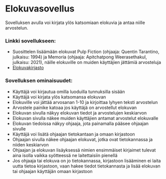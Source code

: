 # Elokuvasovellus
Sovelluksen avulla voi kirjata ylös katsomiaan elokuvia ja antaa niille arvostelun.

### Linkki sovellukseen:

* Suosittelen lisäämään elokuvat Pulp Fiction (ohjaaja: Quentin Tarantino, julkaisu: 1994) ja Memoria (ohjaaja: Apitchatpong Weerasethakul, julkaisu: 2021), näille elokuville on muiden käyttäjien jättämiä arvosteluja
* [Elokuvakirjasto](https://tsoha-elokuvakirjasto.herokuapp.com/) 

### Sovelluksen ominaisuudet:

* Käyttäjä voi kirjautua omilla luoduilla tunnuksilla sisään
* Käyttäjä voi kirjata ylös katsomansa elokuvan
* Elokuville voi jättää arvosanan 1-10 ja kirjoittaa lyhyen teksti arvostelun
* Arvostele painike katoaa jos käyttäjä on arvostellut elokuvan
* Elokuvan sivulla näkyy elokuvan tiedot ja arvostelujen keskiarvon
* Elokuvan sivulla näkee muiden käyttäjien antamat arvostelut elokuvalle
* Elokuvan tiedoissa näkyy ohjaaja, jota painamalla pääsee ohjaajan sivulle
* Käyttäjä voi lisätä ohjaajan tietokantaan ja omaan kirjastoon
* Ohjaajan sivulla näkee ohjaajan elokuvat, jotka ovat tietokannassa ja niiden keskiarvon
* Ohjaajan ja elokuvan lisäyksessä nimien ensimmäiset kirjaimet tulevat aina isolla vaikka syötteessä ne laitettaisiin pienellä
* Jos ohjaaja tai elokuva on jo tietokannassa, kirjastoon lisääminen ei laita uutta tietoa kirjastoon, vaan hakee tiedot tietokannasta ja lisää elokuvan tai ohjaajan käyttäjän omaan kirjastoon

